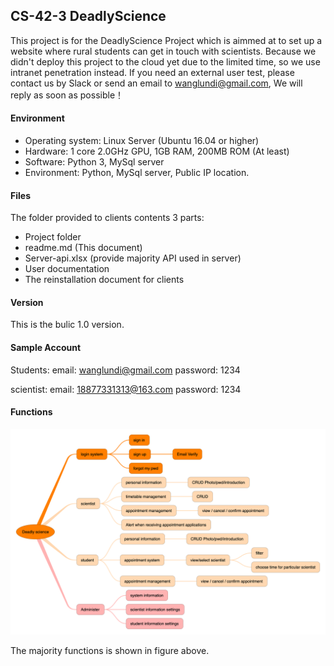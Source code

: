 ## CS-42-3 DeadlyScience

This project is for the DeadlyScience Project which is aimmed at to set up a website where rural students can get in touch with scientists. Because we didn't deploy this project to the cloud yet due to the limited time, so we use intranet penetration instead. If you need an external user test, please contact us by Slack or send an email to wanglundi@gmail.com, We will reply as soon as possible！

#### Environment

- Operating system: Linux Server (Ubuntu 16.04 or higher)
- Hardware: 1 core 2.0GHz GPU, 1GB RAM, 200MB ROM (At least)
- Software: Python 3, MySql server
- Environment: Python, MySql server, Public IP location.

#### Files

The folder provided to clients contents 3 parts:

- Project folder
- readme.md     (This document)
- Server-api.xlsx     (provide majority API used in server)
- User documentation
- The reinstallation document for clients

#### Version

This is the bulic 1.0 version. 

#### Sample Account

Students: email: wanglundi@gmail.com  password: 1234

scientist: email: 18877331313@163.com  password: 1234

#### Functions

<img src="./Captone CS42 structure.png" alt="Captone CS42 structure" style="zoom:67%;" />

The majority functions is shown in figure above.
